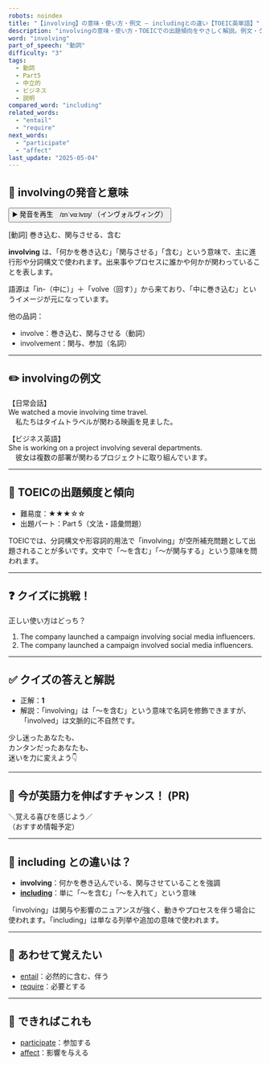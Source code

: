 ```yaml
---
robots: noindex
title: "【involving】の意味・使い方・例文 ― includingとの違い【TOEIC英単語】"
description: "involvingの意味・使い方・TOEICでの出題傾向をやさしく解説。例文・クイズ付きでincludingとの違いもわかりやすく学べます。"
word: "involving"
part_of_speech: "動詞"
difficulty: "3"
tags:
  - 動詞
  - Part5
  - 中立的
  - ビジネス
  - 説明
compared_word: "including"
related_words:
  - "entail"
  - "require"
next_words:
  - "participate"
  - "affect"
last_update: "2025-05-04"
---
```


## 🔰 involvingの発音と意味

<button class="play-audio" onclick="playTTS('involving')">
  <span class="play-audio-main">
    ▶️ 発音を再生　/ɪnˈvɑːlvɪŋ/
  </span>
  <span class="play-audio-sub">
    （インヴォルヴィング）
  </span>
</button>

[動詞] 巻き込む、関与させる、含む

**involving** は、「何かを巻き込む」「関与させる」「含む」という意味で、主に進行形や分詞構文で使われます。出来事やプロセスに誰かや何かが関わっていることを表します。

語源は「in-（中に）」＋「volve（回す）」から来ており、「中に巻き込む」というイメージが元になっています。

他の品詞：  
- involve：巻き込む、関与させる（動詞）
- involvement：関与、参加（名詞）

---

## ✏️ involvingの例文

【日常会話】  
We watched a movie involving time travel.  
　私たちはタイムトラベルが関わる映画を見ました。

【ビジネス英語】  
She is working on a project involving several departments.  
　彼女は複数の部署が関わるプロジェクトに取り組んでいます。

---

## 🎯 TOEICの出題頻度と傾向

- 難易度：★★★☆☆
- 出題パート：Part 5（文法・語彙問題）

TOEICでは、分詞構文や形容詞的用法で「involving」が空所補充問題として出題されることが多いです。文中で「～を含む」「～が関与する」という意味を問われます。

---

## ❓ クイズに挑戦！

正しい使い方はどっち？

1. The company launched a campaign involving social media influencers.  
2. The company launched a campaign involved social media influencers.

---

## ✅ クイズの答えと解説

- 正解：**1**
- 解説：「involving」は「～を含む」という意味で名詞を修飾できますが、「involved」は文脈的に不自然です。

少し迷ったあなたも、  
カンタンだったあなたも、  
迷いを力に変えよう👇️

---

## 🚀 今が英語力を伸ばすチャンス！ (PR)

<div class="info-center">
＼覚える喜びを感じよう／<br>  
（おすすめ情報予定）
</div>

---

## 🤔  including との違いは？

- **involving**：何かを巻き込んでいる、関与させていることを強調
- **[including](/including)**：単に「～を含む」「～を入れて」という意味

「involving」は関与や影響のニュアンスが強く、動きやプロセスを伴う場合に使われます。「including」は単なる列挙や追加の意味で使われます。

---

## 🧩 あわせて覚えたい

- [entail](/entail)：必然的に含む、伴う
- [require](/require)：必要とする

---

## 📖 できればこれも

- [participate](/participate)：参加する
- [affect](/affect)：影響を与える

<!-- cvid: aid03_bid42 -->
